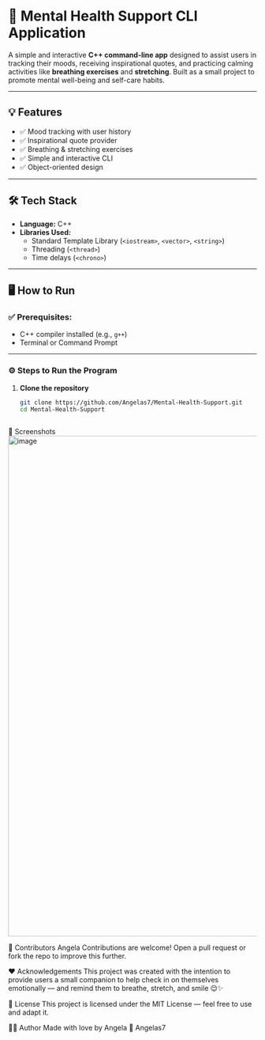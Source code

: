 # 🧠 Mental Health Support CLI Application

A simple and interactive **C++ command-line app** designed to assist users in tracking their moods, receiving inspirational quotes, and practicing calming activities like **breathing exercises** and **stretching**. Built as a small project to promote mental well-being and self-care habits.

---

## 💡 Features

- ✅ Mood tracking with user history
- ✅ Inspirational quote provider
- ✅ Breathing & stretching exercises
- ✅ Simple and interactive CLI
- ✅ Object-oriented design

---

## 🛠️ Tech Stack

- **Language:** C++
- **Libraries Used:**
  - Standard Template Library (`<iostream>`, `<vector>`, `<string>`)
  - Threading (`<thread>`)
  - Time delays (`<chrono>`)

---

## 🖥️ How to Run

### ✅ Prerequisites:
- C++ compiler installed (e.g., `g++`)
- Terminal or Command Prompt

---

### ⚙️ Steps to Run the Program

1. **Clone the repository**
   ```bash
   git clone https://github.com/Angelas7/Mental-Health-Support.git
   cd Mental-Health-Support



📸 Screenshots
<img width="1100" height="1013" alt="image" src="https://github.com/user-attachments/assets/e91d470a-1ba2-433c-8a20-2bdee8433e83" />

   🤝 Contributors
Angela 
Contributions are welcome! Open a pull request or fork the repo to improve this further.


❤️ Acknowledgements
This project was created with the intention to provide users a small companion to help check in on themselves emotionally — and remind them to breathe, stretch, and smile 😌✨

📜 License
This project is licensed under the MIT License — feel free to use and adapt it.


👩‍💻 Author
Made with love by Angela 💙
Angelas7
